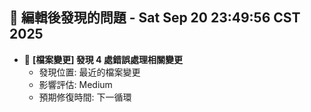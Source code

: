 ## 🚨 編輯後發現的問題 - Sat Sep 20 23:49:56 CST 2025

- 🔄 **[檔案變更] 發現        4 處錯誤處理相關變更**
  - 發現位置: 最近的檔案變更
  - 影響評估: Medium
  - 預期修復時間: 下一循環

